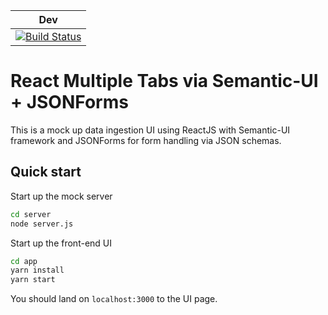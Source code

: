 |  Dev                                                                                                                                                    |
|---------------------------------------------------------------------------------------------------------------------------------------------------------|
| [![Build Status](https://travis-ci.org/marshallmcdonnell/react-tabs-intro.svg?branch=master)](https://travis-ci.org/marshallmcdonnell/react-tabs-intro) |

React Multiple Tabs via Semantic-UI + JSONForms
==================================================

This is a mock up data ingestion UI using ReactJS with Semantic-UI framework and JSONForms for form handling via JSON schemas.

Quick start
-----------------
Start up the mock server
```bash
cd server
node server.js
```

Start up the front-end UI
```bash
cd app
yarn install
yarn start
```

You should land on `localhost:3000` to the UI page.

